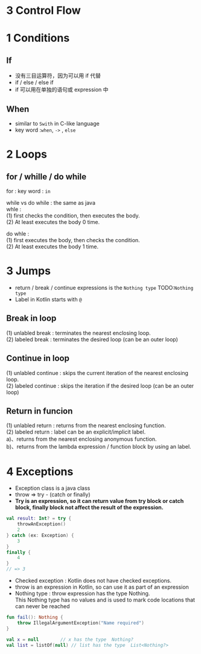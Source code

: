 # 3 Control Flow

# 1 Conditions

## If

- 没有三目运算符，因为可以用 if 代替
- if / else / else if
- if 可以用在单独的语句或 expression 中

## When

- similar to `Swith` in C-like language
- key word :`when`, `->` , `else`

# 2 Loops

## for / whille / do while

for : key word : `in`

while vs do while : the same as java  
whle :  
(1) first checks the condition, then executes the body.  
(2) At least executes the body 0 time.

do whle :  
(1) first executes the body, then checks the condition.  
(2) At least executes the body 1 time.

# 3 Jumps

- return / break / continue expressions is the `Nothing type`
  TODO:`Nothing type`
- Label in Kotlin starts with `@`

## Break in loop

(1) unlabled break : terminates the nearest enclosing loop.  
(2) labeled break : terminates the desired loop (can be an outer loop)

## Continue in loop

(1) unlabled continue : skips the current iteration of the nearest enclosing loop.  
(2) labeled continue : skips the iteration if the desired loop (can be an outer loop)

## Return in funcion

(1) unlabled return : returns from the nearest enclosing function.  
(2) labeled return : label can be an explicit/implicit label.  
a)、returns from the nearest enclosing anonymous function.  
b)、returns from the lambda expression / function block by using an label.

# 4 Exceptions

- Exception class is a java class
- throw => try - (catch or finally)
- **Try is an expression, so it can return value from try block or catch block, finally block not affect the result of the expression.**

```kotlin
val result: Int? = try {
    throwAnException()
    2
} catch (ex: Exception) {
    3
}
finally {
    4
}
// => 3
```

- Checked exception : Kotlin does not have checked exceptions.
- throw is an expression in Kotlin, so can use it as part of an expression
- Nothing type : throw expression has the type Nothing.  
  This Nothing type has no values and is used to mark code locations that can never be reached

```kotlin
fun fail(): Nothing {
    throw IllegalArgumentException("Name required")
}
```

```kotlin
val x = null        // x has the type  Nothing?
val list = listOf(null) // list has the type  List<Nothing?>
```
